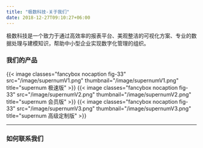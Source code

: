 ```yaml
---
title: "极数科技-关于我们"
date: 2018-12-27T09:10:27+06:00
---
```



极数科技是一个致力于通过高效率的报表平台、美观整洁的可视化方案、专业的数据处理与建模知识，帮助中小型企业实现数字化管理的组织。

### 我们的产品

{{< image classes="fancybox nocaption fig-33" src="/image/supernumV1.png" thumbnail="/image/supernumV1.png" title="supernum 极速版" >}}
{{< image classes="fancybox nocaption fig-33" src="/image/supernumV2.png" thumbnail="/image/supernumV2.png" title="supernum 会员版" >}}
{{< image classes="fancybox nocaption fig-33" src="/image/supernumV3.png" thumbnail="/image/supernumV3.png" title="supernum 高级定制版" >}}

<hr>

### 如何联系我们
